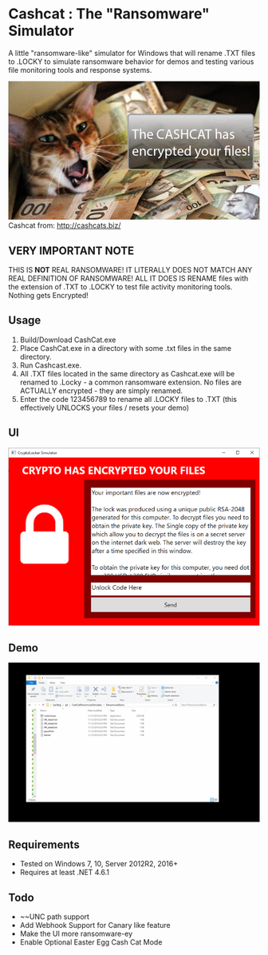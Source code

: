 Cashcat : The "Ransomware" Simulator
==================
A little "ransomware-like" simulator for Windows that will rename .TXT files to .LOCKY to simulate ransomware behavior for demos and testing various file monitoring tools and response systems. 

![](./img/cashcat.png)  
Cashcat from: http://cashcats.biz/

## VERY IMPORTANT NOTE
THIS IS **NOT** REAL RANSOMWARE! IT LITERALLY DOES NOT MATCH ANY REAL DEFINITION OF RANSOMWARE! ALL IT DOES IS RENAME files with the extension of .TXT to .LOCKY to test file activity monitoring tools. Nothing gets Encrypted!

## Usage
1. Build/Download CashCat.exe 
2. Place CashCat.exe in a directory with some .txt files in the same directory.
3. Run Cashcast.exe.
4. All .TXT files located in the same directory as Cashcat.exe will be renamed to .Locky - a common ransomware extension. No files are ACTUALLY encrypted - they are simply renamed.
5. Enter the code 123456789 to rename all .LOCKY files to .TXT (this effectively UNLOCKS your files / resets your demo)

## UI
![](./img/CryptoLocker_Simulator.png)

## Demo
![](./img/cashcatdemo.gif)

## Requirements
+ Tested on Windows 7, 10, Server 2012R2, 2016+ 
+ Requires at least .NET 4.6.1

## Todo
+ ~~UNC path support
+ Add Webhook Support for Canary like feature
+ Make the UI more ransomware-ey
+ Enable Optional Easter Egg Cash Cat Mode
